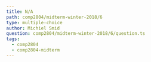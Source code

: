 ```yaml
---
title: N/A
path: comp2804/midterm-winter-2018/6
type: multiple-choice
author: Michiel Smid
question: comp2804/midterm-winter-2018/6/question.ts
tags:
  - comp2804
  - comp2804-midterm
---
```

